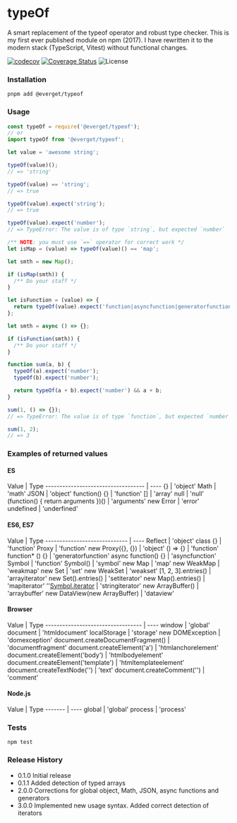 # typeOf

A smart replacement of the typeof operator and robust type checker. This is my first ever published module on npm (2017).
I have rewritten it to the modern stack (TypeScript, Vitest) without functional changes.

[![codecov](https://codecov.io/gh/everget/typeOf/graph/badge.svg?token=BLRZNVXKZS)](https://codecov.io/gh/everget/typeOf)
[![Coverage Status](https://coveralls.io/repos/github/everget/typeOf/badge.svg?branch=master)](https://coveralls.io/github/everget/typeOf?branch=master)
![License](https://img.shields.io/github/license/everget/typeOf.svg)

### Installation

`pnpm add @everget/typeof`

### Usage

```js
const typeOf = require('@everget/typeof');
// or
import typeOf from '@everget/typeof';
```

```js
let value = 'awesome string';

typeOf(value)();
// => 'string'

typeOf(value) == 'string';
// => true

typeOf(value).expect('string');
// => true

typeOf(value).expect('number');
// => TypeError: The value is of type `string`, but expected `number`
```

```js
/** NOTE: you must use `==` operator for correct work */
let isMap = (value) => typeOf(value)() == 'map';

let smth = new Map();

if (isMap(smth)) {
  /** Do your staff */
}
```

```js
let isFunction = (value) => {
  return typeOf(value).expect('function|asyncfunction|generatorfunction');
};

let smth = async () => {};

if (isFunction(smth)) {
  /** Do your staff */
}
```

```js
function sum(a, b) {
  typeOf(a).expect('number');
  typeOf(b).expect('number');

  return typeOf(a + b).expect('number') && a + b;
}

sum(1, () => {});
// => TypeError: The value is of type `function`, but expected `number`

sum(1, 2);
// => 3
```

### Examples of returned values

#### ES

Value | Type
\----------------------------------- | ----
{} | 'object'
Math | 'math'
JSON | 'object'
function() {} | 'function'
\[] | 'array'
null | 'null'
(function() { return arguments })() | 'arguments'
new Error | 'error'
undefined | 'underfined'

#### ES6, ES7

Value | Type
\----------------------------- | ----
Reflect | 'object'
class {} | 'function'
Proxy | 'function'
new Proxy({}, {}) | 'object'
() => {} | 'function'
function\* () {} | 'generatorfunction'
async function() {} | 'asyncfunction'
Symbol | 'function'
Symbol() | 'symbol'
new Map | 'map'
new WeakMap | 'weakmap'
new Set | 'set'
new WeakSet | 'weakset'
\[1, 2, 3].entries() | 'arrayiterator'
new Set().entries() | 'setiterator'
new Map().entries() | 'mapiterator'
''[Symbol.iterator]() | 'stringiterator'
new ArrayBuffer() | 'arraybuffer'
new DataView(new ArrayBuffer) | 'dataview'

#### Browser

Value | Type
\---------------------------------- | ----
window | 'global'
document | 'htmldocument'
localStorage | 'storage'
new DOMException | 'domexception'
document.createDocumentFragment() | 'documentfragment'
document.createElement('a') | 'htmlanchorelement'
document.createElement('body') | 'htmlbodyelement'
document.createElement('template') | 'htmltemplateelement'
document.createTextNode('') | 'text'
document.createComment('') | 'comment'

#### Node.js

Value | Type
\------- | ----
global | 'global'
process | 'process'

### Tests

`npm test`

### Release History

- 0.1.0 Initial release
- 0.1.1 Added detection of typed arrays
- 2.0.0 Corrections for global object, Math, JSON, async functions and generators
- 3.0.0 Implemented new usage syntax. Added correct detection of iterators
